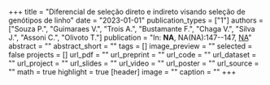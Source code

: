 +++
title = "Diferencial de seleção direto e indireto visando seleção de genótipos de linho"
date = "2023-01-01"
publication_types = ["1"]
authors = ["Souza P.", "Guimaraes V.", "Trois A.", "Bustamante F.", "Chaga V.", "Silva J.", "Assoni C.", "Olivoto T."]
publication = "In: **NA**, NA(NA):147--147, [NA](NA)"
abstract = ""
abstract_short = ""
tags = []
image_preview = ""
selected = false
projects = []
url_pdf = ""
url_preprint = ""
url_code = ""
url_dataset = ""
url_project = ""
url_slides = ""
url_video = ""
url_poster = ""
url_source = ""
math = true
highlight = true
[header]
image = ""
caption = ""
+++

